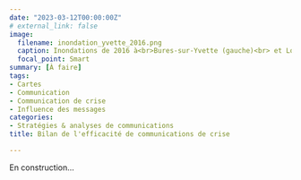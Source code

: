 ```yaml
---
date: "2023-03-12T00:00:00Z"
# external_link: false
image:
  filename: inondation_yvette_2016.png
  caption: Inondations de 2016 à<br>Bures-sur-Yvette (gauche)<br> et Longjumeau (droite)
  focal_point: Smart
summary: [À faire]
tags:
- Cartes
- Communication
- Communication de crise
- Influence des messages
categories: 
- Stratégies & analyses de communications
title: Bilan de l'efficacité de communications de crise

---
```


En construction...

